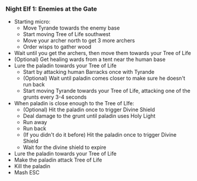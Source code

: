 ### Night Elf 1: Enemies at the Gate

- Starting micro:
  - Move Tyrande towards the enemy base
  - Start moving Tree of Life southwest
  - Move your archer north to get 3 more archers
  - Order wisps to gather wood
- Wait until you get the archers, then move them towards your Tree of Life
- (Optional) Get healing wards from a tent near the human base
- Lure the paladin towards your Tree of Life
  - Start by attacking human Barracks once with Tyrande
  - (Optional) Wait until paladin comes closer to make sure he doesn't run back
  - Start moving Tyrande towards your Tree of Life, attacking one of the grunts every 3-4 seconds
- When paladin is close enough to the Tree of LIfe:
  - (Optional) Hit the paladin once to trigger Divine Shield
  - Deal damage to the grunt until paladin uses Holy Light
  - Run away
  - Run back
  - (If you didn't do it before) Hit the paladin once to trigger Divine Shield
  - Wait for the divine shield to expire
- Lure the paladin towards your Tree of Life
- Make the paladin attack Tree of Life
- Kill the paladin
- Mash ESC